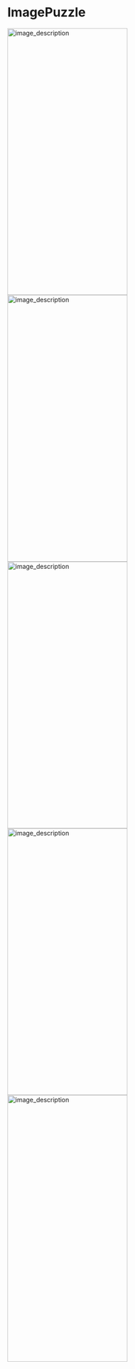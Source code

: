 # ImagePuzzle
<p align="left">
  <img src="https://github.com/Muntasir89/ImagePuzzle/assets/78687005/a647a4bc-7a92-46ce-8f89-2542361b163b" alt="image_description" width="270" height="600" />
  <img src="https://github.com/Muntasir89/ImagePuzzle/assets/78687005/d778797e-386b-47fc-af77-df2f1d20a1cf" alt="image_description" width="270" height="600" />
  <img src="https://github.com/Muntasir89/ImagePuzzle/assets/78687005/ee646973-29d5-41d9-aa76-620b61ba8386" alt="image_description" width="270" height="600" />
  <img src="https://github.com/Muntasir89/ImagePuzzle/assets/78687005/9ac63831-3b40-4f77-bb26-46ab2f892fc1" alt="image_description" width="270" height="600" />
  <img src="https://github.com/Muntasir89/ImagePuzzle/assets/78687005/26a5c7c7-b308-46e5-8fe5-5819c5738f12" alt="image_description" width="270" height="600" />
</p>
